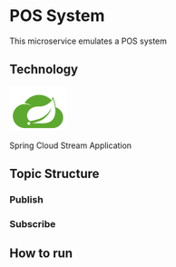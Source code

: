# POS System

This microservice emulates a POS system 

## Technology
<img src="../img/scst.png" width="20%" height="20%">

Spring Cloud Stream Application

## Topic Structure

### Publish

### Subscribe

## How to run